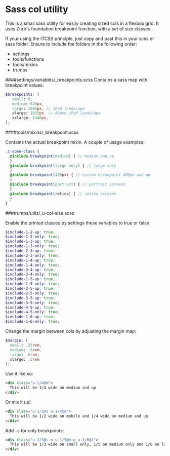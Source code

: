 Sass col utility
============

This is a small sass utility for easily creating sized cols in a flexbox grid. It uses Zurb's foundation breakpoint function, with a set of size classes.

If your using the ITCSS principle, just copy and past this in your scss or sass folder. Ensure to include the folders in the following order:
- settings
- tools/functions
- tools/mixins
- trumps


####settings/variables/_breakpoints.scss
Contains a sass map with breakpoint values:

```scss
$breakpoints: (
   small: 0,
   medium: 640px,
   large: 1000px, // iPad landscape
   xlarge: 1025px, // Above iPad landscape
   xxlarge: 1440px,
);
```

####tools/mixins/_breakpoint.scss

Contains the actual breakpoint mixin. A couple of usage examples:

```scss
.c-some-class {
  @include breakpoint(medium) { // medium and up
  }
  @include breakpoint(large only) { // large only
  }
  @include breakpoint(400px) { // custom breakpoint 400px and up
  }
  @include breakpoint(portrait) { // portrait screens
  }
  @include breakpoint(retina) { // retina screens
  }
}
```

###trumps/utils/_u-col-size.scss

Enable the printed classes by settings these variables to true or false
```scss
$include-1-2-up: true;
$include-1-2-only: true;
$include-1-3-up: true;
$include-1-3-only: true;
$include-2-3-up: true;
$include-2-3-only: true;
$include-1-4-up: true;
$include-1-4-only: true;
$include-3-4-up: true;
$include-3-4-only: true;
$include-1-5-up: true;
$include-1-5-only: true;
$include-2-5-up: true;
$include-2-5-only: true;
$include-3-5-up: true;
$include-3-5-only: true;
$include-4-5-up: true;
$include-4-5-only: true;
$include-1-6-up: true;
$include-1-6-only: true;
```

Change the margin between cols by adjusting the margin map:
```scss
$margin: (
  small: .25rem,
  medium: .5rem,
  large: .5rem,
  xlarge: .5rem
);
```

Use it like so:
```html
<div class="u-1/4@m">
  This will be 1/4 wide on medium and up
</div>
```

Or mix it up!
```html
<div class="u-1/2@s u-1/4@m">
  This will be 1/2 wide on mobile and 1/4 wide on medium and up
</div>
```

Add `-o` for only breakpoints:
```html
<div class="u-1/3@s-o u-1/5@m-o u-1/6@l">
  This will be 1/3 wide on small only, 1/5 on medium only and 1/6 on large up
</div>
```
